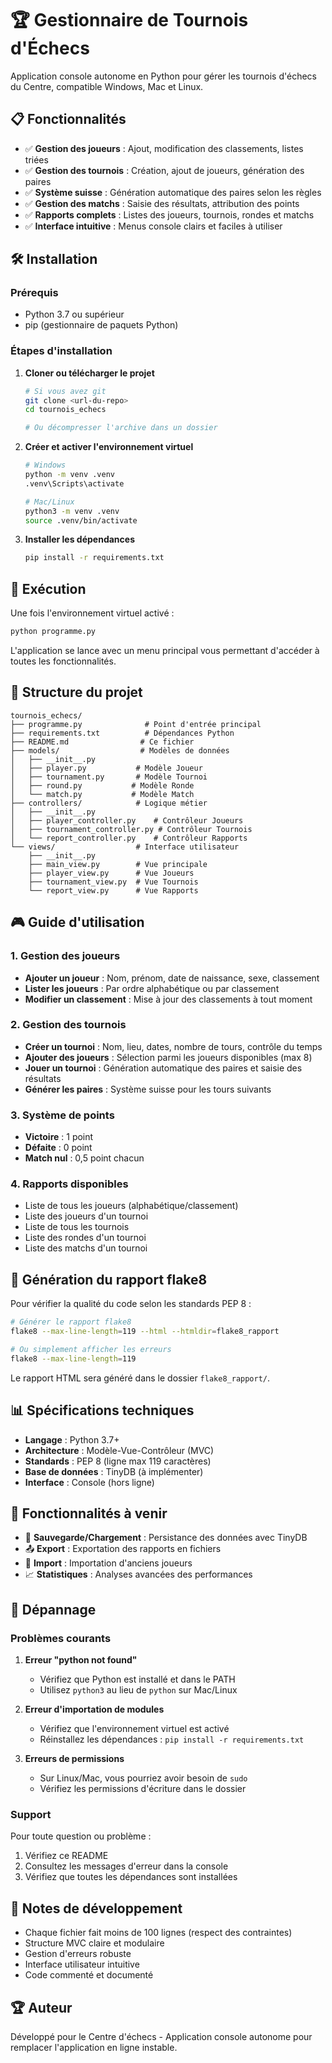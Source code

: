 # 🏆 Gestionnaire de Tournois d'Échecs

Application console autonome en Python pour gérer les tournois d'échecs du Centre, compatible Windows, Mac et Linux.

## 📋 Fonctionnalités

- ✅ **Gestion des joueurs** : Ajout, modification des classements, listes triées
- ✅ **Gestion des tournois** : Création, ajout de joueurs, génération des paires
- ✅ **Système suisse** : Génération automatique des paires selon les règles
- ✅ **Gestion des matchs** : Saisie des résultats, attribution des points
- ✅ **Rapports complets** : Listes des joueurs, tournois, rondes et matchs
- ✅ **Interface intuitive** : Menus console clairs et faciles à utiliser

## 🛠️ Installation

### Prérequis
- Python 3.7 ou supérieur
- pip (gestionnaire de paquets Python)

### Étapes d'installation

1. **Cloner ou télécharger le projet**
   ```bash
   # Si vous avez git
   git clone <url-du-repo>
   cd tournois_echecs
   
   # Ou décompresser l'archive dans un dossier
   ```

2. **Créer et activer l'environnement virtuel**
   ```bash
   # Windows
   python -m venv .venv
   .venv\Scripts\activate
   
   # Mac/Linux
   python3 -m venv .venv
   source .venv/bin/activate
   ```

3. **Installer les dépendances**
   ```bash
   pip install -r requirements.txt
   ```

## 🚀 Exécution

Une fois l'environnement virtuel activé :

```bash
python programme.py
```

L'application se lance avec un menu principal vous permettant d'accéder à toutes les fonctionnalités.

## 📁 Structure du projet

```
tournois_echecs/
├── programme.py              # Point d'entrée principal
├── requirements.txt          # Dépendances Python
├── README.md                # Ce fichier
├── models/                  # Modèles de données
│   ├── __init__.py
│   ├── player.py           # Modèle Joueur
│   ├── tournament.py       # Modèle Tournoi
│   ├── round.py           # Modèle Ronde
│   └── match.py           # Modèle Match
├── controllers/            # Logique métier
│   ├── __init__.py
│   ├── player_controller.py    # Contrôleur Joueurs
│   ├── tournament_controller.py # Contrôleur Tournois
│   └── report_controller.py    # Contrôleur Rapports
└── views/                  # Interface utilisateur
    ├── __init__.py
    ├── main_view.py        # Vue principale
    ├── player_view.py      # Vue Joueurs
    ├── tournament_view.py  # Vue Tournois
    └── report_view.py      # Vue Rapports
```

## 🎮 Guide d'utilisation

### 1. Gestion des joueurs
- **Ajouter un joueur** : Nom, prénom, date de naissance, sexe, classement
- **Lister les joueurs** : Par ordre alphabétique ou par classement
- **Modifier un classement** : Mise à jour des classements à tout moment

### 2. Gestion des tournois
- **Créer un tournoi** : Nom, lieu, dates, nombre de tours, contrôle du temps
- **Ajouter des joueurs** : Sélection parmi les joueurs disponibles (max 8)
- **Jouer un tournoi** : Génération automatique des paires et saisie des résultats
- **Générer les paires** : Système suisse pour les tours suivants

### 3. Système de points
- **Victoire** : 1 point
- **Défaite** : 0 point
- **Match nul** : 0,5 point chacun

### 4. Rapports disponibles
- Liste de tous les joueurs (alphabétique/classement)
- Liste des joueurs d'un tournoi
- Liste de tous les tournois
- Liste des rondes d'un tournoi
- Liste des matchs d'un tournoi

## 🔧 Génération du rapport flake8

Pour vérifier la qualité du code selon les standards PEP 8 :

```bash
# Générer le rapport flake8
flake8 --max-line-length=119 --html --htmldir=flake8_rapport

# Ou simplement afficher les erreurs
flake8 --max-line-length=119
```

Le rapport HTML sera généré dans le dossier `flake8_rapport/`.

## 📊 Spécifications techniques

- **Langage** : Python 3.7+
- **Architecture** : Modèle-Vue-Contrôleur (MVC)
- **Standards** : PEP 8 (ligne max 119 caractères)
- **Base de données** : TinyDB (à implémenter)
- **Interface** : Console (hors ligne)

## 🎯 Fonctionnalités à venir

- 💾 **Sauvegarde/Chargement** : Persistance des données avec TinyDB
- 📤 **Export** : Exportation des rapports en fichiers
- 🔄 **Import** : Importation d'anciens joueurs
- 📈 **Statistiques** : Analyses avancées des performances

## 🐛 Dépannage

### Problèmes courants

1. **Erreur "python not found"**
   - Vérifiez que Python est installé et dans le PATH
   - Utilisez `python3` au lieu de `python` sur Mac/Linux

2. **Erreur d'importation de modules**
   - Vérifiez que l'environnement virtuel est activé
   - Réinstallez les dépendances : `pip install -r requirements.txt`

3. **Erreurs de permissions**
   - Sur Linux/Mac, vous pourriez avoir besoin de `sudo`
   - Vérifiez les permissions d'écriture dans le dossier

### Support

Pour toute question ou problème :
1. Vérifiez ce README
2. Consultez les messages d'erreur dans la console
3. Vérifiez que toutes les dépendances sont installées

## 📝 Notes de développement

- Chaque fichier fait moins de 100 lignes (respect des contraintes)
- Structure MVC claire et modulaire
- Gestion d'erreurs robuste
- Interface utilisateur intuitive
- Code commenté et documenté

## 🏆 Auteur

Développé pour le Centre d'échecs - Application console autonome pour remplacer l'application en ligne instable.
